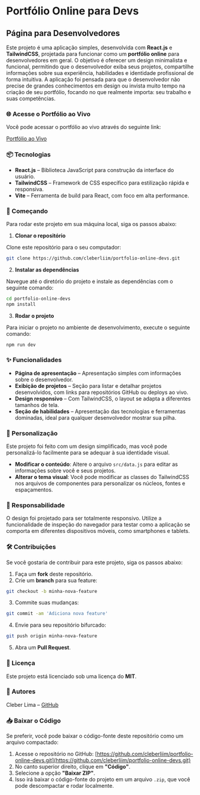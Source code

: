
# Portfólio Online para Devs

## Página para Desenvolvedores

Este projeto é uma aplicação simples, desenvolvida com **React.js** e **TailwindCSS**, projetada para funcionar como um **portfólio online** para desenvolvedores em geral. O objetivo é oferecer um design minimalista e funcional, permitindo que o desenvolvedor exiba seus projetos, compartilhe informações sobre sua experiência, habilidades e identidade profissional de forma intuitiva. A aplicação foi pensada para que o desenvolvedor não precise de grandes conhecimentos em design ou invista muito tempo na criação de seu portfólio, focando no que realmente importa: seu trabalho e suas competências.

### 🌐 Acesse o Portfólio ao Vivo

Você pode acessar o portfólio ao vivo através do seguinte link:

[Portfólio ao Vivo](https://my-portfolio-drab-psi-76.vercel.app/)

### 📦 Tecnologias

- **React.js** – Biblioteca JavaScript para construção da interface do usuário.
- **TailwindCSS** – Framework de CSS específico para estilização rápida e responsiva.
- **Vite** – Ferramenta de build para React, com foco em alta performance.

### 🚀 Começando

Para rodar este projeto em sua máquina local, siga os passos abaixo:

1. **Clonar o repositório**

Clone este repositório para o seu computador:

```bash
git clone https://github.com/cleberliim/portfolio-online-devs.git
```

2. **Instalar as dependências**

Navegue até o diretório do projeto e instale as dependências com o seguinte comando:

```bash
cd portfolio-online-devs
npm install
```

3. **Rodar o projeto**

Para iniciar o projeto no ambiente de desenvolvimento, execute o seguinte comando:

```bash
npm run dev
```

### ✨ Funcionalidades

- **Página de apresentação** – Apresentação simples com informações sobre o desenvolvedor.
- **Exibição de projetos** – Seção para listar e detalhar projetos desenvolvidos, com links para repositórios GitHub ou deploys ao vivo.
- **Design responsivo** – Com TailwindCSS, o layout se adapta a diferentes tamanhos de tela.
- **Seção de habilidades** – Apresentação das tecnologias e ferramentas dominadas, ideal para qualquer desenvolvedor mostrar sua pilha.

### 🎨 Personalização

Este projeto foi feito com um design simplificado, mas você pode personalizá-lo facilmente para se adequar à sua identidade visual.

- **Modificar o conteúdo**: Altere o arquivo `src/data.js` para editar as informações sobre você e seus projetos.
- **Alterar o tema visual**: Você pode modificar as classes do TailwindCSS nos arquivos de componentes para personalizar os núcleos, fontes e espaçamentos.

### 📱 Responsabilidade

O design foi projetado para ser totalmente responsivo. Utilize a funcionalidade de inspeção do navegador para testar como a aplicação se comporta em diferentes dispositivos móveis, como smartphones e tablets.

### 🛠️ Contribuições

Se você gostaria de contribuir para este projeto, siga os passos abaixo:

1. Faça um **fork** deste repositório.
2. Crie um **branch** para sua feature:

```bash
git checkout -b minha-nova-feature
```

3. Commite suas mudanças:

```bash
git commit -am 'Adiciona nova feature'
```

4. Envie para seu repositório bifurcado:

```bash
git push origin minha-nova-feature
```

5. Abra um **Pull Request**.

### 📄 Licença

Este projeto está licenciado sob uma licença do **MIT**.

### 👥 Autores

Cleber Lima – [GitHub](https://github.com/cleberliim)

### 📥 Baixar o Código

Se preferir, você pode baixar o código-fonte deste repositório como um arquivo compactado:

1. Acesse o repositório no GitHub: [https://github.com/cleberliim/portfolio-online-devs.git](https://github.com/cleberliim/portfolio-online-devs.git)
2. No canto superior direito, clique em **"Código"**.
3. Selecione a opção **"Baixar ZIP"**.
4. Isso irá baixar o código-fonte do projeto em um arquivo `.zip`, que você pode descompactar e rodar localmente.
